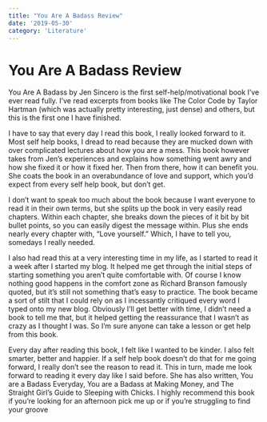 ```yaml
---
title: "You Are A Badass Review"
date: '2019-05-30'
category: 'Literature'
---
```


# You Are A Badass Review

You Are A Badass by Jen Sincero is the first self-help/motivational book I’ve ever read fully. I’ve read excerpts from books like The Color Code by Taylor Hartman (which was actually pretty interesting, just dense) and others, but this is the first one I have finished.

I have to say that every day I read this book, I really looked forward to it. Most self help books, I dread to read because they are mucked down with over complicated lectures about how you are a mess. This book however takes from Jen’s experiences and explains how something went awry and how she fixed it or how it fixed her. Then from there, how it can benefit you. She coats the book in an overabundance of love and support, which you’d expect from every self help book, but don’t get.

I don’t want to speak too much about the book because I want everyone to read it in their own terms, but she splits up the book in very easily read chapters. Within each chapter, she breaks down the pieces of it bit by bit bullet points, so you can easily digest the message within. Plus she ends nearly every chapter with, “Love yourself.” Which, I have to tell you, somedays I really needed. 

I also had read this at a very interesting time in my life, as I started to read it a week after I started my blog. It helped me get through the initial steps of starting something you aren’t quite comfortable with. Of course I know nothing good happens in the comfort zone as Richard Branson famously quoted, but it’s still not something that’s easy to practice. The book became a sort of stilt that I could rely on as I incessantly critiqued every word I typed onto my new blog. Obviously I’ll get better with time, I didn’t need a book to tell me that, but it helped getting the reassurance that I wasn’t as crazy as I thought I was. So I’m sure anyone can take a lesson or get help from this book. 

Every day after reading this book, I felt like I wanted to be kinder. I also felt smarter, better and happier. If a self help book doesn’t do that for me going forward, I really don’t see the reason to read it. This in turn, made me look forward to reading it every day like I said before. She has also written, You are a Badass Everyday, You are a Badass at Making Money, and The Straight Girl’s Guide to Sleeping with Chicks. I highly recommend this book if you’re looking for an afternoon pick me up or if you’re struggling to find your groove